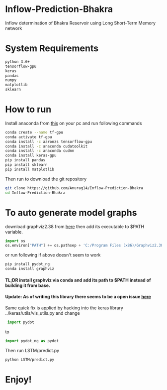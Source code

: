 # Inflow-Prediction-Bhakra
Inflow determination of Bhakra Reservoir using Long Short-Term Memory network
# System Requirements 
```bash
python 3.6+
tensorflow-gpu
keras
pandas
numpy
matplotlib
sklearn
```
# How to run
Install anaconda from [this](http://anaconda.org) on your pc and run following commands
```bash
conda create --name tf-gpu
conda activate tf-gpu
conda install -c aaronzs tensorflow-gpu
conda install -c anaconda cudatoolkit
conda install -c anaconda cudnn
conda install keras-gpu
pip install pandas
pip install sklearn
pip install matplotlib
```
Then run to download the git repository
```bash
git clone https://github.com/Anurag14/Inflow-Prediction-Bhakra
cd Inflow-Prediction-Bhakra
```
# To auto generate model graphs
download graphviz2.38 from [here](https://graphviz.gitlab.io/)  then add its executable to $PATH variable.
```python
import os
os.environ["PATH"] += os.pathsep + 'C:/Program Files (x86)/Graphviz2.38/bin/'
```
or run following if above doesn't seem to work
```bash
pip install pydot_ng
conda install graphviz
```
#### TL;DR install graphviz via conda and add its path to $PATH instead of building it from base.
#### Update: As of writing this library there seems to be a open issue [here](https://github.com/keras-team/keras/issues/12640)
Same quick fix is applied by hacking into the keras library ../keras/utils/vis_utils.py and change 
```python
 import pydot
``` 
to 
```python
import pydot_ng as pydot
```
Then run LSTM/predict.py
```bash
python LSTM/predict.py
```
# Enjoy!
